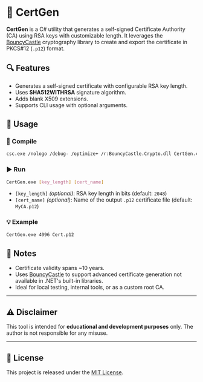 # 🔐 CertGen

**CertGen** is a C# utility that generates a self-signed Certificate Authority (CA) using RSA keys with customizable length. It leverages the [BouncyCastle](https://github.com/bcgit/bc-csharp) cryptography library to create and export the certificate in PKCS#12 (`.p12`) format.

## 🔍 Features

- Generates a self-signed certificate with configurable RSA key length.
- Uses **SHA512WITHRSA** signature algorithm.
- Adds blank X509 extensions.
- Supports CLI usage with optional arguments.

## 🚀 Usage

### 🔧 Compile

```sh
csc.exe /nologo /debug- /optimize+ /r:BouncyCastle.Crypto.dll CertGen.cs
```

### ▶️ Run

```sh
CertGen.exe [key_length] [cert_name]
```

- `[key_length]` *(optional)*: RSA key length in bits (default: `2048`)
- `[cert_name]` *(optional)*: Name of the output `.p12` certificate file (default: `MyCA.p12`)

### 💡 Example

```sh
CertGen.exe 4096 Cert.p12
```

## 📜 Notes

- Certificate validity spans ~10 years.
- Uses [BouncyCastle](https://github.com/bcgit/bc-csharp) to support advanced certificate generation not available in .NET's built-in libraries.
- Ideal for local testing, internal tools, or as a custom root CA.

---

## ⚠️ Disclaimer

This tool is intended for **educational and development purposes** only. The author is not responsible for any misuse.

---

## 📜 License

This project is released under the [MIT License](LICENSE).
